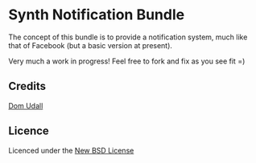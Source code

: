 # Synth Notification Bundle

The concept of this bundle is to provide a notification system, much like that of Facebook (but a basic version at present).

Very much a work in progress! Feel free to fork and fix as you see fit =)

## Credits

[Dom Udall](https://github.com/dmno/)

## Licence
Licenced under the [New BSD License](http://opensource.org/licenses/bsd-license.php)